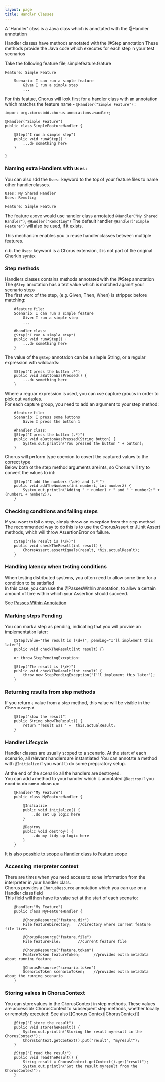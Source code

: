 ```yaml
---
layout: page
title: Handler Classes
---
```


A 'Handler' class is a Java class which is annotated with the @Handler annotation
 
Handler classes have methods annotated with the @Step annotation
These methods provide the Java code which executes for each step in your test scenarios

Take the following feature file, simplefeature.feature
 
    Feature: Simple Feature
    
        Scenario: I can run a simple feature
            Given I run a simple step
            ...

    
For this feature, Chorus will look first for a handler class with an annotation which matches the feature name - `@Handler("Simple Feature")` :

    import org.chorusbdd.chorus.annotations.Handler;

    @Handler("Simple Feature")
    public class SimpleFeatureHandler {

        @Step("I run a simple step") 
        public void runAStep() {
            ...do something here
        }

    }
            
### Naming extra Handlers with `Uses:` ###

You can also add the `Uses:` keyword to the top of your feature files to name other handler classes.  

    Uses: My Shared Handler
    Uses: Remoting
    
    Feature: Simple Feature

The feature above would use handler class annotated `@Handler("My Shared Handler")`, `@Handler("Remoting")` 
The default handler `@Handler("Simple Feature")` will also be used, if it exists.

This mechanism enables you to reuse handler classes between multiple features.
        
n.b. the `Uses:` keyword is a Chorus extension, it is not part of the original Gherkin syntax

### Step methods ###

Handlers classes contains methods annotated with the @Step annotation  
The `@Step` annotation has a text value which is matched against your scenario steps  
The first word of the step, (e.g. Given, Then, When) is stripped before matching:

        #feature file:
        Scenario: I can run a simple feature
            Given I run a simple step
            ...

        #handler class:
        @Step("I run a simple step") 
        public void runAStep() {
            ...do something here
        }

        
The value of the `@Step` annotation can be a simple String, or a regular expression with wildcards:

        @Step("I press the button .*") 
        public void aButtonWasPressed() {
            ...do something here
        }
        

Where a regular expression is used, you can use capture groups in order to pick out variables.  
For each capture group, you need to add an argument to your step method:

        #feature file:
        Scenario: I press some buttons
            Given I press the button 1
                   
        #handler class:
        @Step("I press the button (.*)") 
        public void aButtonWasPressed(String button) {
            System.out.println("You pressed the button " + button);
        }
    
    
Chorus will perform type coercion to covert the captured values to the correct type  
Below both of the step method arguments are ints, so Chorus will try to convert the values to int:
        
        @Step("I add the numbers (\d+) and (.*)") 
        public void addTheNumbers(int number1, int number2) {
            System.out.println("Adding " + number1 + " and " + number2:" + (number1 + number2));
        }
        

### Checking conditions and failing steps ###

If you want to fail a step, simply throw an exception from the step method  The recommended way to do this is to use the ChorusAssert or JUnit Assert methods, which will throw AssertionError on failure.

        
        @Step("The result is (\d+)") 
        public void checkTheResult(int result) {
            ChorusAssert.assertEquals(result, this.actualResult);
        }
        
### Handling latency when testing conditions ###

When testing distributed systems, you often need to allow some time for a condition to be satisfied  
In this case, you can use the @PassesWithin annotation, to allow a certain amount of time within which your Assertion should succeed.

See [Passes Within Annotation](/PassesWithinAnnotation)


### Marking steps Pending ###

You can mark a step as pending, indicating that you will provide an implementation later:

        @Step(value="The result is (\d+)", pending="I'll implement this later") 
        public void checkTheResult(int result) {}
        
        or throw StepPendingException:
        
        @Step("The result is (\d+)") 
        public void checkTheResult(int result) {
            throw new StepPendingException("I'll implement this later");
        }


### Returning results from step methods ###

If you return a value from a step method, this value will be visible in the Chorus output

        @Step("show the result") 
        public String showTheResult() {
            return "result was " +  this.actualResult;
        }



### Handler Lifecycle ###

Handler classes are usually scoped to a scenario. At the start of each scenario, all relevant handlers are instantiated.
You can annotate a method with `@Initialize` if you want to do some preparatory setup.

At the end of the scenario all the handlers are destroyed.  
You can add a method to your handler which is annotated `@Destroy` if you need to do some clean up:

        @Handler("My Feature")
        public class MyFeatureHandler {

            @Initialize
            public void initialize() {
                ..do set up logic here
            }

            @Destroy
            public void destroy() {
                ..do my tidy up logic here
            }
        }
        
It is also [possible to scope a Handler class to Feature scope](/HandlerScope)

### Accessing interpreter context ###

There are times when you need access to some information from the interpreter in your handler class.  
Chorus provides a `ChorusResource` annotation which you can use on a Handler class field  
This field will then have its value set at the start of each scenario:

        @Handler("My Feature")
        public class MyFeatureHandler {

            @ChorusResource("feature.dir")
            File featureDirectory;   //directory where current feature file lives

            @ChorusResource("feature.file")
            File featureFile;        //current feature file

            @ChorusResource("feature.token")
            FeatureToken featureToken;      //provides extra metadata about running feature
            
            @ChorusResource("scenario.token")
            ScenarioToken scenarioToken;    //provides extra metadata about the running scenario
        }
        
### Storing values in ChorusContext ###

You can store values in the ChorusContext in step methods.
These values are accessible ChorusContext to subsequent step methods, whether locally or remotely executed:
See also [[Chorus Context|ChorusContext]]

        @Step("I store the result") 
        public void storeTheResult() {
            System.out.println("Storing the result myresult in the ChorusContext");
            ChorusContext.getContext().put("result", "myresult");
        }
        
        @Step("I read the result")
        public void readTheResult() {
            String result = ChorusContext.getContext().get("result");
            System.out.println("Got the result myresult from the ChorusContext");
        }
        
        




    







    


